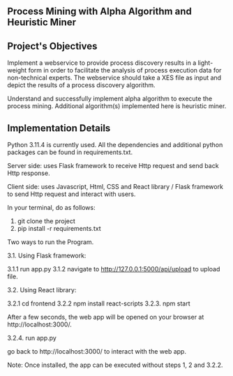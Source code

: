 ## Process Mining with Alpha Algorithm and Heuristic Miner

## Project's Objectives

Implement a webservice to provide process discovery results in a light-weight form in order to facilitate the analysis of process execution data for non-technical experts. The webservice should take a XES file as input and depict the results of a process discovery algorithm.

Understand and successfully implement alpha algorithm to execute the process mining. Additional algorithm(s) implemented here is heuristic miner.

## Implementation Details

Python 3.11.4 is currently used. All the dependencies and additional python packages can be found in requirements.txt.

Server side: uses Flask framework to receive Http request and send back Http response.

Client side: uses Javascript, Html, CSS and React library / Flask framework to send Http request and interact with users.

In your terminal, do as follows:

1. git clone the project
2. pip install -r requirements.txt

Two ways to run the Program.

3.1. Using Flask framework:

3.1.1 run app.py
3.1.2 navigate to http://127.0.0.1:5000/api/upload to upload file.

3.2. Using React library:

3.2.1 cd frontend
3.2.2 npm install react-scripts
3.2.3. npm start

After a few seconds, the web app will be opened on your browser at http://localhost:3000/.

3.2.4. run app.py

go back to http://localhost:3000/ to interact with the web app.

Note: Once installed, the app can be executed without steps 1, 2 and 3.2.2.
